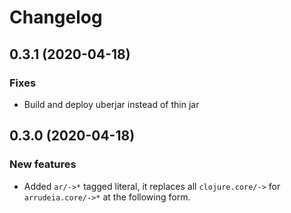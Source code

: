# Changelog

## 0.3.1 (2020-04-18)

### Fixes

* Build and deploy uberjar instead of thin jar

## 0.3.0 (2020-04-18)

### New features

* Added `ar/->*` tagged literal, it replaces all `clojure.core/->` for
`arrudeia.core/->*` at the following form.
